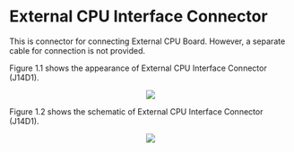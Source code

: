 <h1 style="color:re">
  External CPU Interface Connector
</h1>
This is connector for connecting External CPU Board.  
However, a separate cable for connection is not provided.  

Figure 1.1 shows the appearance of External CPU Interface Connector (J14D1).
<p align="center"><img src="https://github.com/Topst-Dev/Documentation/assets/161264431/a37105e1-b194-4dd5-99f5-5f7fdb68ff0d"></p>  

Figure 1.2 shows the schematic of External CPU Interface Connector (J14D1).
<p align="center"><img src="https://github.com/Topst-Dev/Documentation/assets/161264431/caae18c2-7f83-4e72-bbd0-c586ab0e9e75"></p>  

